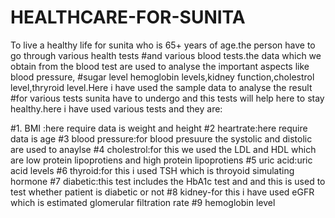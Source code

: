# HEALTHCARE-FOR-SUNITA
To live a healthy life for sunita who is 65+ years of age.the person have to go through various health tests
#and various blood tests.the data which we obtain from the blood test are used to analyse the important aspects like blood pressure,
#sugar level hemoglobin levels,kidney function,cholestrol level,thryroid level.Here i have used the sample data to analyse the result
#for various tests sunita have to undergo and this tests will help here to stay healthy.here i have used various tests and they are:

#1. BMI :here require data is weight and height
#2 heartrate:here require data is age
#3 blood pressure:for blood presuure the systolic and distolic are used to anaylse
#4 cholestrol:for this we used the LDL and  HDL which are low protein lipoprotiens and high protein lipoprotiens
#5 uric acid:uric acid levels
#6 thyroid:for this i used TSH which is throyoid simulating hormone
#7 diabetic:this  test  includes the HbA1c test and and this is used to test whether patient is diabetic or not
#8 kidney-for this i have used eGFR which is estimated glomerular filtration rate
#9 hemoglobin level  
